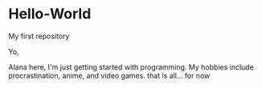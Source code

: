 # Hello-World
My first repository

Yo,

Alana here, I'm just getting started with programming. My hobbies include procrastination, anime, and video games.
that is all... for now

